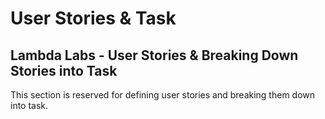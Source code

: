 # User Stories & Task

## Lambda Labs - User Stories & Breaking Down Stories into Task

This section is reserved for defining user stories and breaking them down into task.



